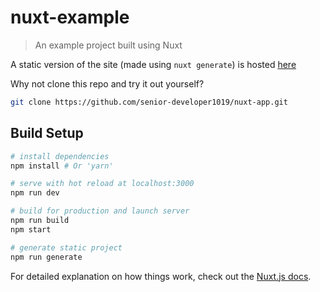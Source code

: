 # nuxt-example

> An example project built using Nuxt

A static version of the site (made using `nuxt generate`) is hosted [here](https://nuxt-example.netlify.com/)

Why not clone this repo and try it out yourself?

``` bash
git clone https://github.com/senior-developer1019/nuxt-app.git
```

## Build Setup

``` bash
# install dependencies
npm install # Or 'yarn'

# serve with hot reload at localhost:3000
npm run dev

# build for production and launch server
npm run build
npm start

# generate static project
npm run generate
```

For detailed explanation on how things work, check out the [Nuxt.js docs](https://github.com/nuxt/nuxt.js).
